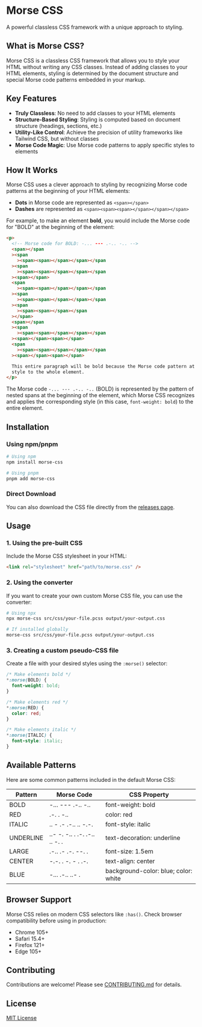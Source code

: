 # Morse CSS

A powerful classless CSS framework with a unique approach to styling.

## What is Morse CSS?

Morse CSS is a classless CSS framework that allows you to style your HTML without writing any CSS classes. Instead of adding classes to your HTML elements, styling is determined by the document structure and special Morse code patterns embedded in your markup.

## Key Features

- **Truly Classless**: No need to add classes to your HTML elements
- **Structure-Based Styling**: Styling is computed based on document structure (headings, sections, etc.)
- **Utility-Like Control**: Achieve the precision of utility frameworks like Tailwind CSS, but without classes
- **Morse Code Magic**: Use Morse code patterns to apply specific styles to elements

## How It Works

Morse CSS uses a clever approach to styling by recognizing Morse code patterns at the beginning of your HTML elements:

- **Dots** in Morse code are represented as `<span></span>`
- **Dashes** are represented as `<span><span><span></span></span></span>`

For example, to make an element **bold**, you would include the Morse code for "BOLD" at the beginning of the element:

```html
<p>
  <!-- Morse code for BOLD: -... --- .-.. -.. -->
  <span></span
  ><span
    ><span><span></span></span></span
  ><span
    ><span><span></span></span></span
  ><span></span>
  <span
    ><span><span></span></span></span
  ><span
    ><span><span></span></span></span
  ><span
    ><span><span></span></span
  ></span>
  <span></span
  ><span
    ><span><span></span></span></span
  ><span></span><span></span>
  <span
    ><span><span></span></span></span
  ><span></span><span></span>

  This entire paragraph will be bold because the Morse code pattern at the beginning applies the
  style to the whole element.
</p>
```

The Morse code `-... --- .-.. -..` (BOLD) is represented by the pattern of nested spans at the beginning of the element, which Morse CSS recognizes and applies the corresponding style (in this case, `font-weight: bold`) to the entire element.

## Installation

### Using npm/pnpm

```bash
# Using npm
npm install morse-css

# Using pnpm
pnpm add morse-css
```

### Direct Download

You can also download the CSS file directly from the [releases page](https://github.com/your-username/morse-css/releases).

## Usage

### 1. Using the pre-built CSS

Include the Morse CSS stylesheet in your HTML:

```html
<link rel="stylesheet" href="path/to/morse.css" />
```

### 2. Using the converter

If you want to create your own custom Morse CSS file, you can use the converter:

```bash
# Using npx
npx morse-css src/css/your-file.pcss output/your-output.css

# If installed globally
morse-css src/css/your-file.pcss output/your-output.css
```

### 3. Creating a custom pseudo-CSS file

Create a file with your desired styles using the `:morse()` selector:

```css
/* Make elements bold */
*:morse(BOLD) {
  font-weight: bold;
}

/* Make elements red */
*:morse(RED) {
  color: red;
}

/* Make elements italic */
*:morse(ITALIC) {
  font-style: italic;
}
```

## Available Patterns

Here are some common patterns included in the default Morse CSS:

| Pattern   | Morse Code                    | CSS Property                         |
| --------- | ----------------------------- | ------------------------------------ |
| BOLD      | -... --- .-.. -..             | font-weight: bold                    |
| RED       | .-. . -..                     | color: red                           |
| ITALIC    | .. - .- .-.. .. -.-.          | font-style: italic                   |
| UNDERLINE | ..- -. -.. . .-. .-.. .. -. . | text-decoration: underline           |
| LARGE     | .-.. .- .-. --. .             | font-size: 1.5em                     |
| CENTER    | -.-. . -. - . .-.             | text-align: center                   |
| BLUE      | -... .-.. ..- .               | background-color: blue; color: white |

## Browser Support

Morse CSS relies on modern CSS selectors like `:has()`. Check browser compatibility before using in production:

- Chrome 105+
- Safari 15.4+
- Firefox 121+
- Edge 105+

## Contributing

Contributions are welcome! Please see [CONTRIBUTING.md](CONTRIBUTING.md) for details.

## License

[MIT License](LICENSE)
